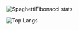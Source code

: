 ![SpaghettiFibonacci stats](https://github-readme-stats.vercel.app/api?username=SpaghettiFibonacci&show_icons=true&theme=radical&hide=contribs&card_width=450&i=1)

![Top Langs](https://github-readme-stats.vercel.app/api/top-langs/?username=SpaghettiFibonacci&theme=radical&card_width=450&i=1)
